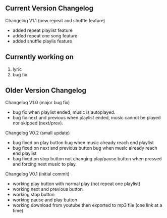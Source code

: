 ## Current Version Changelog
Changelog V1.1 (new repeat and shuffle feature)
+ added repeat playlist feature
+ added repeat one song feature
+ added shuffle playlis feature

## Currently working on
1. lyric 
2. bug fix

## Older Version Changelog
Changelog V1.0 (major bug fix)
+ bug fix when playlist ended, music is autoplayed.
+ bug fix next and previous when playlist ended, music cannot be played nor skipped (next/prev).

Changelog V0.2 (small update)
+ bug fixed on play button bug when music already reach end playlist
+ bug fixed on next and previous button bug when music already reach end playlist
+ bug fixed on stop button not changing play/pause button when pressed and forcing next music to play.

Changelog V0.1 (initial commit)
+ working play button with normal play (not repeat one playlist)
+ working next and previous button
+ working stop button
+ working pause and play button
+ working download from youtube then exported to mp3 file (one link at a time)

